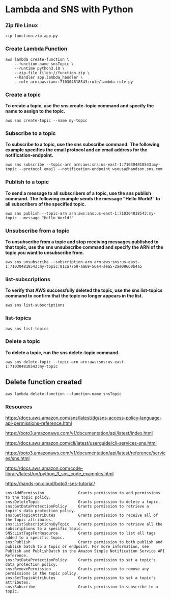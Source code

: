 # Lambda and SNS with Python


### Zip file Linux

```
zip function.zip app.py

```

### Create Lambda Function 

```
aws lambda create-function \
    --function-name snsTopic \
    --runtime python3.10 \
    --zip-file fileb://function.zip \
    --handler app.lambda_handler \
    --role arn:aws:iam::710304818543:role/lambda-role-py
```


### Create a topic
**To create a topic, use the sns create-topic command and specify the name to assign to the topic.**

```
aws sns create-topic --name my-topic
```

### Subscribe to a topic
**To subscribe to a topic, use the sns subscribe command.**
**The following example specifies the email protocol and an email address for the notification-endpoint.**

```
aws sns subscribe --topic-arn arn:aws:sns:us-east-1:710304818543:my-topic --protocol email --notification-endpoint wsousa@handson.sns.com
```

### Publish to a topic
**To send a message to all subscribers of a topic, use the sns publish command.**
**The following example sends the message "Hello World!" to all subscribers of the specified topic.**

```
aws sns publish --topic-arn arn:aws:sns:us-east-1:710304818543:my-topic --message "Hello World!"
```

### Unsubscribe from a topic
**To unsubscribe from a topic and stop receiving messages published to that topic, use the sns unsubscribe command and specify the ARN of the topic** 
**you want to unsubscribe from.**
```
aws sns unsubscribe --subscription-arn arn:aws:sns:us-east-1:710304818543:my-topic:81ca7760-aa69-56a4-aea5-2ae09660b4a5
```


### list-subscriptions
**To verify that AWS successfully deleted the topic, use the sns list-topics command to confirm that the topic no longer appears in the list.**
```
aws sns list-subscriptions
```

### list-topics
```
aws sns list-topics
```

### Delete a topic
**To delete a topic, run the sns delete-topic command.**
```
aws sns delete-topic --topic-arn arn:aws:sns:us-east-1:710304818543:my-topic
```

## Delete function created
```
aws lambda delete-function --function-name snsTopic
```

### Resources

https://docs.aws.amazon.com/sns/latest/dg/sns-access-policy-language-api-permissions-reference.html

https://boto3.amazonaws.com/v1/documentation/api/latest/index.html

https://docs.aws.amazon.com/cli/latest/userguide/cli-services-sns.html

https://boto3.amazonaws.com/v1/documentation/api/latest/reference/services/sns.html

https://docs.aws.amazon.com/code-library/latest/ug/python_3_sns_code_examples.html

https://hands-on.cloud/boto3-sns-tutorial/



```
sns:AddPermission 	            Grants permission to add permissions to the topic policy.
sns:DeleteTopic 	            Grants permission to delete a topic.
sns:GetDataProtectionPolicy 	Grants permission to retrieve a topic's data protection policy.
sns:GetTopicAttributes 	        Grants permission to receive all of the topic attributes.
sns:ListSubscriptionsByTopic 	Grants permission to retrieve all the subscriptions to a specific topic.
SNS:ListTagsForResource 	    Grants permission to list all tags added to a specific topic.
sns:Publish 	                Grants permission to both publish and publish batch to a topic or endpoint. For more information, see Publish and PublishBatch in the Amazon Simple Notification Service API Reference.
sns:PutDataProtectionPolicy 	Grants permission to set a topic's data protection policy.
sns:RemovePermission 	        Grants permission to remove any permissions in the topic policy.
sns:SetTopicAttributes 	        Grants permission to set a topic's attributes.
sns:Subscribe 	                Grants permission to subscribe to a topic.
```

 	                